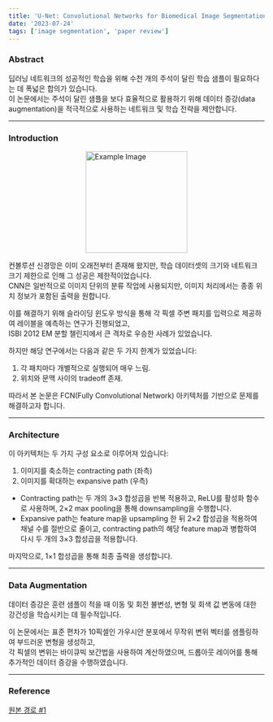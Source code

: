 ```yaml
---
title: 'U-Net: Convolutional Networks for Biomedical Image Segmentation'
date: '2023-07-24'
tags: ['image segmentation', 'paper review']
---
```


### Abstract

딥러닝 네트워크의 성공적인 학습을 위해 수천 개의 주석이 달린 학습 샘플이 필요하다는 데 폭넓은 합의가 있습니다.  
이 논문에서는 주석이 달린 샘플을 보다 효율적으로 활용하기 위해 데이터 증강(data augmentation)을 적극적으로 사용하는 네트워크 및 학습 전략을 제안합니다.

---

### Introduction

<img src="https://velog.velcdn.com/images/ski06043/post/b511143f-72d1-411e-b279-bddcdeb6259f/image.png" alt="Example Image" style="display: block; margin: 0 auto; height:200;" />

컨볼루션 신경망은 이미 오래전부터 존재해 왔지만, 학습 데이터셋의 크기와 네트워크 크기 제한으로 인해 그 성공은 제한적이었습니다.  
CNN은 일반적으로 이미지 단위의 분류 작업에 사용되지만, 이미지 처리에서는 종종 위치 정보가 포함된 출력을 원합니다.

이를 해결하기 위해 슬라이딩 윈도우 방식을 통해 각 픽셀 주변 패치를 입력으로 제공하여 레이블을 예측하는 연구가 진행되었고,  
ISBI 2012 EM 분할 챌린지에서 큰 격차로 우승한 사례가 있었습니다.

하지만 해당 연구에서는 다음과 같은 두 가지 한계가 있었습니다:  
1. 각 패치마다 개별적으로 실행되어 매우 느림.  
2. 위치와 문맥 사이의 tradeoff 존재.

따라서 본 논문은 FCN(Fully Convolutional Network) 아키텍처를 기반으로 문제를 해결하고자 합니다.

---

### Architecture

이 아키텍처는 두 가지 구성 요소로 이루어져 있습니다:  
1. 이미지를 축소하는 contracting path (좌측)  
2. 이미지를 확대하는 expansive path (우측)

- Contracting path는 두 개의 3×3 합성곱을 반복 적용하고, ReLU를 활성화 함수로 사용하며, 2×2 max pooling을 통해 downsampling을 수행합니다.  
- Expansive path는 feature map을 upsampling 한 뒤 2×2 합성곱을 적용하여 채널 수를 절반으로 줄이고, contracting path의 해당 feature map과 병합하여 다시 두 개의 3×3 합성곱을 적용합니다.

마지막으로, 1×1 합성곱을 통해 최종 출력을 생성합니다.

---

### Data Augmentation

데이터 증강은 훈련 샘플이 적을 때 이동 및 회전 불변성, 변형 및 회색 값 변동에 대한 강건성을 학습시키는 데 필수적입니다.

이 논문에서는 표준 편차가 10픽셀인 가우시안 분포에서 무작위 변위 벡터를 샘플링하여 부드러운 변형을 생성하고,  
각 픽셀의 변위는 바이큐빅 보간법을 사용하여 계산하였으며, 드롭아웃 레이어를 통해 추가적인 데이터 증강을 수행하였습니다.

---

### Reference

[원본 경로 #1](https://arxiv.org/pdf/1505.04597)
